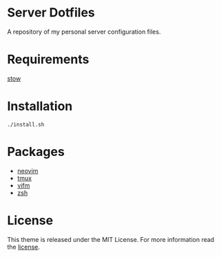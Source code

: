 # Server Dotfiles

A repository of my personal server configuration files.

# Requirements

[stow](http://www.gnu.org/software/stow/)

# Installation

```shell
./install.sh
```
# Packages

* [neovim](https://neovim.io/)
* [tmux](https://tmux.github.io/)
* [vifm](https://vifm.info/)
* [zsh](https://www.zsh.org/)

# License

This theme is released under the MIT License. For more information read the [license][license].

[license]: LICENSE.md
